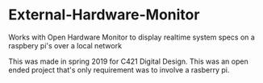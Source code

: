 # External-Hardware-Monitor
Works with Open Hardware Monitor to display realtime system specs on a raspbery pi's over a local network

This was made in spring 2019 for C421 Digital Design. This was an open ended project that's only requirement was to involve a rasberry pi.
